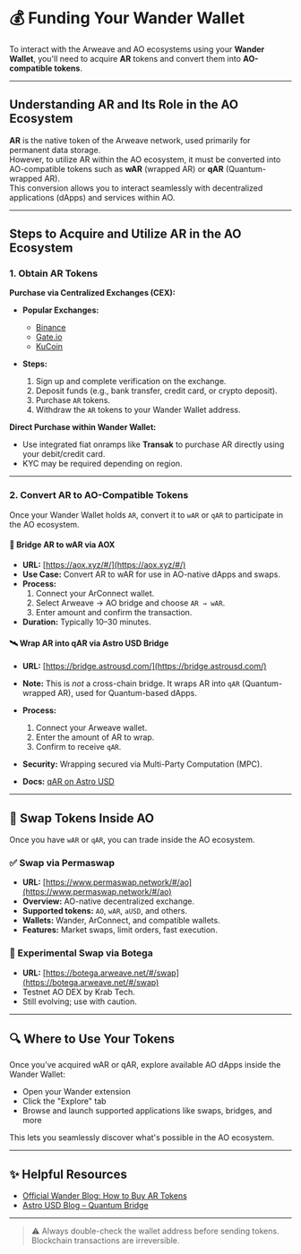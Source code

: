 # 💰 Funding Your Wander Wallet

To interact with the Arweave and AO ecosystems using your **Wander Wallet**, you'll need to acquire **AR** tokens and convert them into **AO-compatible tokens**.

---

## Understanding AR and Its Role in the AO Ecosystem

**AR** is the native token of the Arweave network, used primarily for permanent data storage.  
However, to utilize AR within the AO ecosystem, it must be converted into AO-compatible tokens such as **wAR** (wrapped AR) or **qAR** (Quantum-wrapped AR).  
This conversion allows you to interact seamlessly with decentralized applications (dApps) and services within AO.

---

## Steps to Acquire and Utilize AR in the AO Ecosystem

### 1. Obtain AR Tokens

**Purchase via Centralized Exchanges (CEX):**

- **Popular Exchanges:**
  - [Binance](https://www.binance.com/)
  - [Gate.io](https://www.gate.io/)
  - [KuCoin](https://www.kucoin.com/)

- **Steps:**
  1. Sign up and complete verification on the exchange.
  2. Deposit funds (e.g., bank transfer, credit card, or crypto deposit).
  3. Purchase `AR` tokens.
  4. Withdraw the `AR` tokens to your Wander Wallet address.

**Direct Purchase within Wander Wallet:**

- Use integrated fiat onramps like **Transak** to purchase AR directly using your debit/credit card.
- KYC may be required depending on region.

---

### 2. Convert AR to AO-Compatible Tokens

Once your Wander Wallet holds `AR`, convert it to `wAR` or `qAR` to participate in the AO ecosystem.

#### 🧱 Bridge AR to wAR via AOX

- **URL:** [https://aox.xyz/#/](https://aox.xyz/#/)
- **Use Case:** Convert AR to wAR for use in AO-native dApps and swaps.
- **Process:**
  1. Connect your ArConnect wallet.
  2. Select Arweave → AO bridge and choose `AR → wAR`.
  3. Enter amount and confirm the transaction.
- **Duration:** Typically 10–30 minutes.

#### 🛰 Wrap AR into qAR via Astro USD Bridge

- **URL:** [https://bridge.astrousd.com/](https://bridge.astrousd.com/)
- **Note:** This is *not* a cross-chain bridge. It wraps AR into `qAR` (Quantum-wrapped AR), used for Quantum-based dApps.
- **Process:**
  1. Connect your Arweave wallet.
  2. Enter the amount of AR to wrap.
  3. Confirm to receive `qAR`.
- **Security:** Wrapping secured via Multi-Party Computation (MPC).

- **Docs:** [qAR on Astro USD](https://docs.astrousd.com/quantum/what-is-quantum/q-arweave-qar)

---

## 🔁 Swap Tokens Inside AO

Once you have `wAR` or `qAR`, you can trade inside the AO ecosystem.

### ✅ Swap via Permaswap

- **URL:** [https://www.permaswap.network/#/ao](https://www.permaswap.network/#/ao)
- **Overview:** AO-native decentralized exchange.
- **Supported tokens:** `AO`, `wAR`, `aUSD`, and others.
- **Wallets:** Wander, ArConnect, and compatible wallets.
- **Features:** Market swaps, limit orders, fast execution.

### 🧪 Experimental Swap via Botega

- **URL:** [https://botega.arweave.net/#/swap](https://botega.arweave.net/#/swap)
- Testnet AO DEX by Krab Tech.
- Still evolving; use with caution.

---

## 🔍 Where to Use Your Tokens
Once you’ve acquired wAR or qAR, explore available AO dApps inside the Wander Wallet:

- Open your Wander extension
- Click the "Explore" tab
- Browse and launch supported applications like swaps, bridges, and more

This lets you seamlessly discover what's possible in the AO ecosystem.

---

## ✨ Helpful Resources

- [Official Wander Blog: How to Buy AR Tokens](https://www.wander.app/blog/how-to-buy-arweave-tokens)
- [Astro USD Blog – Quantum Bridge](https://www.astrousd.com/blog/quantum-bridge-securely-connect-arweave-and-ao-ecosystems)

---

> ⚠️ Always double-check the wallet address before sending tokens. Blockchain transactions are irreversible.
